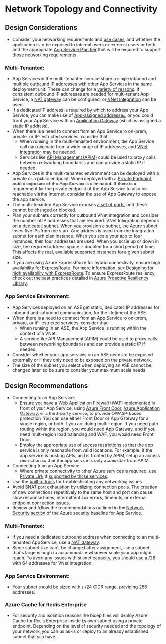 # Network Topology and Connectivity
## Design Considerations
- Consider your networking requirements and [use cases](https://learn.microsoft.com/en-us/azure/app-service/networking-features#use-cases-and-features), and whether the application is to be exposed to internal users or external users or both, and the appropriate [App Service Plan tier](https://learn.microsoft.com/en-us/azure/azure-resource-manager/management/azure-subscription-service-limits#app-service-limits) that will be required to support those networking requirements.

### Multi-Tenanted:
- App Services in the multi-tenanted service share a single inbound and multiple outbound IP addresses with other App Services in the same deployment unit.  These can change for a [variety of reasons](https://learn.microsoft.com/en-us/azure/app-service/overview-inbound-outbound-ips#how-ip-addresses-work-in-app-service). If consistent outbound IP addresses are needed for multi-tenant App Service, a [NAT gateway](https://learn.microsoft.com/en-us/azure/app-service/networking/nat-gateway-integration#:~:text=%20Set%20up%20NAT%20gateway%20through%20the%20portal%3A,Basics%20information%20and%20pick%20the%20region...%20More%20) can be configured, or[ VNet  Integration](https://learn.microsoft.com/en-us/azure/app-service/web-sites-integrate-with-vnet) can be used.
- If a dedicated IP address is required by which to address your App Service, you can make use of [App-assigned addresses](https://learn.microsoft.com/en-us/azure/app-service/networking-features#app-assigned-address), or you could front your App Service with an [Application Gateway](https://learn.microsoft.com/en-us/azure/app-service/networking/app-gateway-with-service-endpoints) (which is assigned a static IP address).
- When there is a need to connect from an App Service to on-prem, private, or IP-restricted services, consider that:
    - When running in the multi-tenanted environment, the App Service call can originate from a wide range of IP addresses, and [VNet Integration](https://learn.microsoft.com/en-us/azure/app-service/web-sites-integrate-with-vnet) may be needed.
    - Services like [API Management (APIM)](https://learn.microsoft.com/en-us/azure/api-management/api-management-key-concepts) could be used to proxy calls between networking boundaries and can provide a static IP if needed.
- App Services in the multi-tenanted environment can be deployed with a private or a public endpoint.  When deployed with a [Private Endpoint](https://learn.microsoft.com/en-us/azure/app-service/networking/private-endpoint), public exposure of the App Service is eliminated.  If there is a requirement for the private endpoint of the App Service to also be reachable via the Internet, consider the use of App Gateway to expose the app service. 
 - The multi-tenanted App Service exposes [a set of ports](https://learn.microsoft.com/en-us/azure/app-service/networking-features#app-service-ports), and these cannot be changed or blocked.
- Plan your subnets correctly for outbound VNet integration and consider the number of IP addresses that are required. VNet Integration depends on a dedicated subnet. When you provision a subnet, the Azure subnet loses five IPs from the start. One address is used from the integration subnet for each plan instance. When you scale your app to four instances, then four addresses are used. When you scale up or down in size, the required address space is doubled for a short period of time. This affects the real, available supported instances for a given subnet size.
- If you are using Azure ExpressRoute for hybrid connectivity, ensure high availability for ExpressRoute. For more information, see [Designing for high availability with ExpressRoute](https://learn.microsoft.com/en-us/azure/expressroute/designing-for-high-availability-with-expressroute). To ensure ExpressRoute resliency, check out the best practices detailed in [Azure Proactive Resiliency Library](https://azure.github.io/Azure-Proactive-Resiliency-Library/services/networking/expressroute-gateway/).
 
### App Service Environment:
- App Services deployed on an ASE get static, dedicated IP addresses for inbound and outbound communication, for the lifetime of the ASE.
- When there is a need to connect from an App Service to on-prem, private, or IP-restricted services, consider that:
    - When running in an ASE, the App Service is running within the context of a VNet.
    - A service like API Management (APIM) could be used to proxy calls between networking boundaries and can provide a static IP if needed.
- Consider whether your app services on an ASE needs to be exposed externally or if they only need to be exposed on the private network.
- The size of the subnet you select when deploying an ASE cannot be changed later, so be sure to consider your maximum scale needs.

## Design Recommendations
- Connecting to an App Service:
    - Ensure you have a [Web Application Firewall](https://learn.microsoft.com/en-us/azure/web-application-firewall/overview) (WAF) implemented in front of your App Service, using [Azure Front Door](https://learn.microsoft.com/en-us/azure/web-application-firewall/afds/afds-overview), [Azure Application Gateway](https://learn.microsoft.com/en-us/azure/web-application-firewall/ag/ag-overview), or a third-party service, to provide OWASP-based protection. You can use either Front Door or App Gateway for a single region, or both if you are doing multi-region. If you need path routing within the region, you would need App Gateway, and if you need multi-region load balancing and WAF, you would need Front Door.
    - Employ the appropriate use of access restrictions so that the app service is only reachable from valid locations. For example, if the app service is hosting APIs, and is fronted by APIM, setup an access restriction so that the app service is only accessible from APIM.
- Connecting from an App Service:
    - Where private connectivity to other Azure services is required, use [Private Link](https://learn.microsoft.com/en-us/azure/private-link/private-link-overview) if [supported by those services](https://learn.microsoft.com/en-us/azure/private-link/availability).  
- Use the [built-in tools](https://azure.github.io/AppService/2021/04/13/Network-and-Connectivity-Troubleshooting-Tool.html) for troubleshooting any networking issues
- Avoid [SNAT port exhaustion](https://learn.microsoft.com/en-us/azure/app-service/troubleshoot-intermittent-outbound-connection-errors) by utilizing connection pools.  The creation of new connections repetitively to the same host and port can cause slow response times, intermittent 5xx errors, timeouts, or external endpoint connection issues.
- Review and follow the recommendations outlined in the [Network Security section](https://learn.microsoft.com/en-us/security/benchmark/azure/baselines/app-service-security-baseline?toc=/azure/app-service/toc.json#network-security) of the Azure security baseline for App Service.

### Multi-Tenanted:
- If you need a dedicated outbound address when connecting to an multi-tenanted App Service, use a [NAT Gateway](https://learn.microsoft.com/en-us/azure/app-service/networking/nat-gateway-integration). 
- Since subnet size can't be changed after assignment, use a subnet that's large enough to accommodate whatever scale your app might reach. To avoid any issues with subnet capacity, you should use a /26 with 64 addresses for VNet integration.

### App Service Environment:
- Your subnet should be sized with a /24 CIDR range, providing 256 addresses.

### Azure Cache for Redis Enterprise
- For security and isolation reasons the bicep files will deploy Azure Cache for Redis Enterprise inside its own subnet using a private endpoint. Depending on the level of security needed and the topology of your network, you can us as-is or deploy to  an already established subnet that you have.
